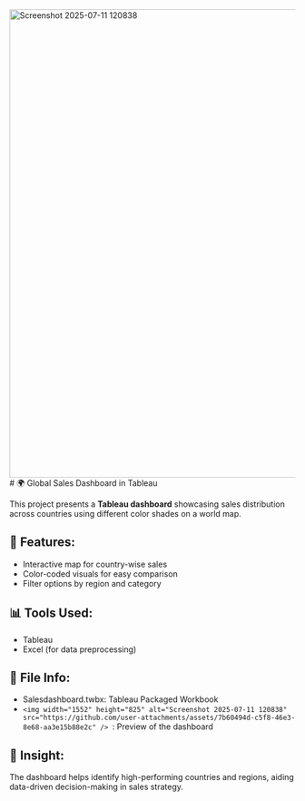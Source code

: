 <img width="1552" height="825" alt="Screenshot 2025-07-11 120838" src="https://github.com/user-attachments/assets/411f1351-5460-486d-bba0-69b6ec857711" />
# 🌍 Global Sales Dashboard in Tableau

This project presents a **Tableau dashboard** showcasing sales distribution across countries using different color shades on a world map.

## 📌 Features:
- Interactive map for country-wise sales
- Color-coded visuals for easy comparison
- Filter options by region and category

## 📊 Tools Used:
- Tableau
- Excel (for data preprocessing)

## 📝 File Info:
- Salesdashboard.twbx: Tableau Packaged Workbook
- `<img width="1552" height="825" alt="Screenshot 2025-07-11 120838" src="https://github.com/user-attachments/assets/7b60494d-c5f8-46e3-8e68-aa3e15b88e2c" />
`: Preview of the dashboard

## 🧠 Insight:
The dashboard helps identify high-performing countries and regions, aiding data-driven decision-making in sales strategy.
